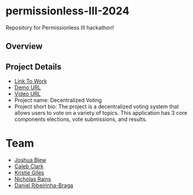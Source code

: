 # permissionless-III-2024

Repository for Permissionless III hackathon!


## Overview

## Project Details

- [Link To Work](https://github.com/Permissionless-III/permissionless-III-2024)
- [Demo URL]()
- [Video URL]()
- Project name: Decentralized Voting
- Project short bio: The project is a decentralized voting system that allows users to vote on a variety of topics. This application has 3 core components elections, vote submissions, and results. 

# Team

- [Joshua Blew](https://github.com/jblewnormal)
- [Caleb Clark](mailto:calebjclark@gmail.com)
- [Kristie Giles](https://github.com/kristiegiles)
- [Nicholas Rains](mailto:TheNickRains@gmail.com)
- [Daniel Ribeirinha-Braga](https://github.com/DBragz)
